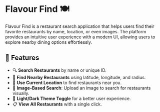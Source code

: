# Flavour Find 🍽️

Flavour Find is a restaurant search application that helps users find their favorite restaurants by name, location, or even images. The platform provides an intuitive user experience with a modern UI, allowing users to explore nearby dining options effortlessly.

## 🚀 Features

- 🔍 **Search Restaurants** by name or unique ID.
- 📍 **Find Nearby Restaurants** using latitude, longitude, and radius.
- 📡 **Use Current Location** to find restaurants near you.
- 📸 **Image-Based Search**: Upload an image to search for restaurants visually.
- 🌙 **Light/Dark Theme Toggle** for a better user experience.
- 📋 **View All Restaurants** with a single click.
